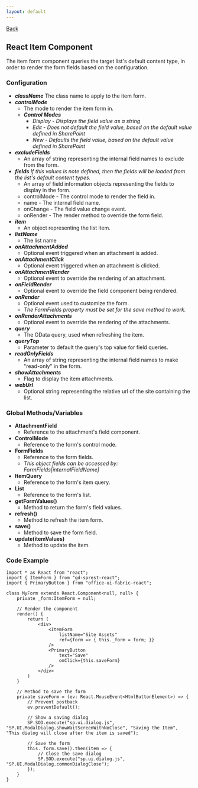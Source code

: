 ```yaml
---
layout: default
---
```

<div class="page-info" markdown="1">

[Back](/react)
## React Item Component

</div>

The item form component queries the target list's default content type, in order to render the form fields based on the configuration.

### Configuration
* _**className**_
    The class name to apply to the item form.
* _**controlMode**_
    * The mode to render the item form in.
    * _**Control Modes**_
        * _Display - Displays the field value as a string_
        * _Edit - Does not default the field value, based on the default value defined in SharePoint_
        * _New - Defaults the field value, based on the default value defined in SharePoint_
* _**excludeFields**_
    * An array of string representing the internal field names to exclude from the form.
* _**fields**_
    _If this values is note defined, then the fields will be loaded from the list's default content types._
    * An array of field information objects representing the fields to display in the form.
    * controlMode - The control mode to render the field in.
    * name - The internal field name.
    * onChange - The field value change event.
    * onRender - The render method to override the form field.
* _**item**_
    * An object representing the list item.
* _**listName**_
    * The list name
* _**onAttachmentAdded**_
    * Optional event triggered when an attachment is added.
* _**onAttachmentClick**_
    * Optional event triggered when an attachment is clicked.
* _**onAttachmentRender**_
    * Optional event to override the rendering of an attachment.
* _**onFieldRender**_
    * Optional event to override the field component being rendered.
* _**onRender**_
    * Optional event used to customize the form.
    * _The FormFields property must be set for the save method to work._
* _**onRenderAttachments**_
    * Optional event to override the rendering of the attachments.
* _**query**_
    * The OData query, used when refreshing the item.
* _**queryTop**_
    * Parameter to default the query's top value for field queries.
* _**readOnlyFields**_
    * An array of string representing the internal field names to make "read-only" in the form.
* _**showAttachments**_
    * Flag to display the item attachments.
* _**webUrl**_
    * Optional string representing the relative url of the site containing the list.

### Global Methods/Variables
* **AttachmentField**
    * Reference to the attachment's field component.
* **ControlMode**
    * Reference to the form's control mode.
* **FormFields**
    * Reference to the form fields.
    * _This object fields can be accessed by: FormFields[internalFieldName]_
* **ItemQuery**
    * Reference to the form's item query.
* **List**
    * Reference to the form's list.
* **getFormValues()**
    * Method to return the form's field values.
* **refresh()**
    * Method to refresh the item form.
* **save()**
    * Method to save the form field.
* **update(itemValues)**
    * Method to update the item.

### Code Example
```tsx
import * as React from "react";
import { ItemForm } from "gd-sprest-react";
import { PrimaryButton } from "office-ui-fabric-react";

class MyForm extends React.Component<null, null> {
    private _form:ItemForm = null;

    // Render the component
    render() {
        return (
            <div>
                <ItemForm
                    listName="Site Assets"
                    ref={form => { this._form = form; }}
                />
                <PrimaryButton
                    text="Save"
                    onClick={this.saveForm}
                />
            </div>
        )
    }

    // Method to save the form
    private saveForm = (ev: React.MouseEvent<HtmlButtonElement>) => {
        // Prevent postback
        ev.preventDefault();

        // Show a saving dialog
        SP.SOD.execute("sp.ui.dialog.js", "SP.UI.ModalDialog.showWaitScreenWithNoClose", "Saving the Item", "This dialog will close after the item is saved");

        // Save the form
        this._form.save().then(item => {
            // Close the save dialog
            SP.SOD.execute("sp.ui.dialog.js", "SP.UI.ModalDialog.commonDialogClose");
        });
    }
}
```